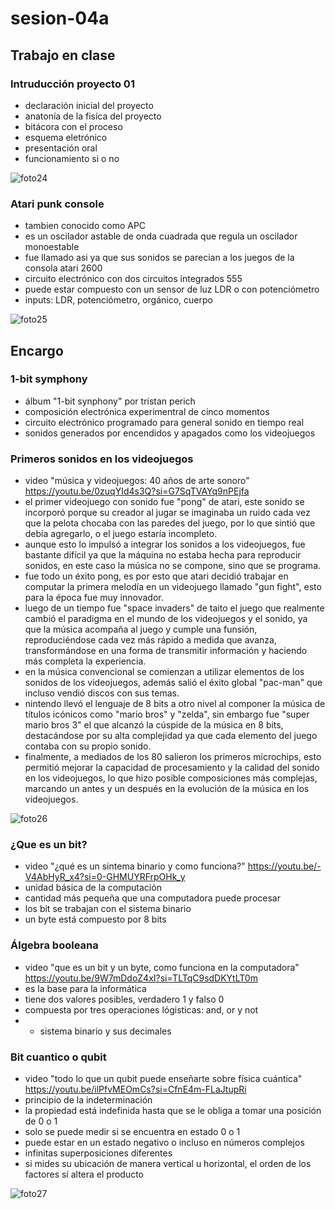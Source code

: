 # sesion-04a
## Trabajo en clase
### Intruducción proyecto 01
- declaración inicial del proyecto
- anatonía de la fisíca del proyecto
- bitácora con el proceso
- esquema eletrónico
- presentación oral
- funcionamiento si o no

![foto24](https://github.com/user-attachments/assets/8889d4e3-4fbe-4b6b-8fb7-942a3945ca6c)

### Atari punk console
- tambien conocido como APC
- es un oscilador astable de onda cuadrada que regula un oscilador monoestable
- fue llamado asi ya que sus sonidos se parecian a los juegos de la consola atari 2600
- circuito electrónico con dos circuitos integrados 555
- puede estar compuesto con un sensor de luz LDR o con potenciómetro
- inputs: LDR, potenciómetro, orgánico, cuerpo

![foto25](https://github.com/user-attachments/assets/0ddab1f7-4246-468b-9228-71fd9bee2ae2)

## Encargo
### 1-bit symphony
- álbum "1-bit synphony" por tristan perich
- composición electrónica experimentral de cinco momentos
- circuito electrónico programado para general sonido en tiempo real
-  sonidos generados por encendidos y apagados como los videojuegos

### Primeros sonidos en los videojuegos
- video "música y videojuegos: 40 años de arte sonoro" https://youtu.be/0zuqYId4s3Q?si=G7SqTVAYq9nPEjfa
- el primer videojuego con sonido fue "pong" de atari, este sonido se incorporó porque su creador al jugar se imaginaba un ruido cada vez que la pelota chocaba con las paredes del juego, por lo que sintió que debía agregarlo, o el juego estaría incompleto.
- aunque esto lo impulsó a integrar los sonidos a los videojuegos, fue bastante difícil ya que la máquina no estaba hecha para reproducir sonidos, en este caso la música no se compone, sino que se programa.
- fue todo un éxito pong, es por esto que atari decidió trabajar en computar la primera melodía en un videojuego llamado "gun fight", esto para la época fue muy innovador.
- luego de un tiempo fue "space invaders" de taito el juego que realmente cambió el paradigma en el mundo de los videojuegos y el sonido, ya que la música acompaña al juego y cumple una funsión, reproduciéndose cada vez más rápido a medida que avanza, transformándose en una forma de transmitir información y haciendo más completa la experiencia.
- en la música convencional se comienzan a utilizar elementos de los sonidos de los videojuegos, además salió el éxito global "pac-man" que incluso vendió discos con sus temas.
- nintendo llevó el lenguaje de 8 bits a otro nivel al componer la música de títulos icónicos como "mario bros" y "zelda", sin embargo fue "super mario bros 3" el que alcanzó la cúspide de la música en 8 bits, destacándose por su alta complejidad ya que cada elemento del juego contaba con su propio sonido.
- finalmente, a mediados de los 80 salieron los primeros microchips, esto permitió mejorar la capacidad de procesamiento y la calidad del sonido en los videojuegos, lo que hizo posible composiciones más complejas, marcando un antes y un después en la evolución de la música en los videojuegos.

![foto26](https://github.com/user-attachments/assets/420c7ada-1c46-4ecf-8dbd-f16f10a9654d)

### ¿Que es un bit?
- video "¿qué es un sintema binario y como funciona?" https://youtu.be/-V4AbHyR_x4?si=0-GHMUYRFrpOHk_y
- unidad básica de la computación
- cantidad más pequeña que una computadora puede procesar
- los bit se trabajan con el sistema binario
- un byte está compuesto por 8 bits

### Álgebra booleana 
- video "que es un bit y un byte, como funciona en la computadora" https://youtu.be/9W7mDdoZ4xI?si=TLTqC9sdDKYtLT0m
- es la base para la informática
- tiene dos valores posibles, verdadero 1 y falso 0
- compuesta por tres operaciones lógisticas: and, or y not
- - sistema binario y sus decimales

 ### Bit cuantico o qubit
- video "todo lo que un qubit puede enseñarte sobre física cuántica" https://youtu.be/ilPfvMEOmCs?si=CfnE4m-FLaJtupRi
- principio de la indeterminación
- la propiedad está indefinida hasta que se le obliga a tomar una posición de 0 o 1
- solo se puede medir si se encuentra en estado 0 o 1
- puede estar en un estado negativo o incluso en números complejos
- infinitas superposiciones diferentes
- si mides su ubicación de manera vertical u horizontal, el orden de los factores sí altera el producto

![foto27](https://github.com/user-attachments/assets/18c01eea-d5ac-4478-a8f5-7de9260489df)
